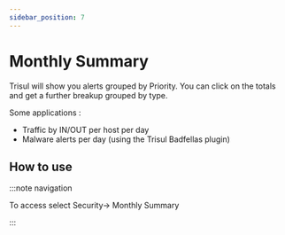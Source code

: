 ```yaml
---
sidebar_position: 7
---
```


# Monthly Summary

Trisul will show you alerts grouped by Priority. You can click on the totals and get a further breakup grouped by type.

Some applications :

- Traffic by IN/OUT per host per day
- Malware alerts per day (using the Trisul Badfellas plugin)

## How to use

:::note navigation

To access select Security→ Monthly Summary

:::
